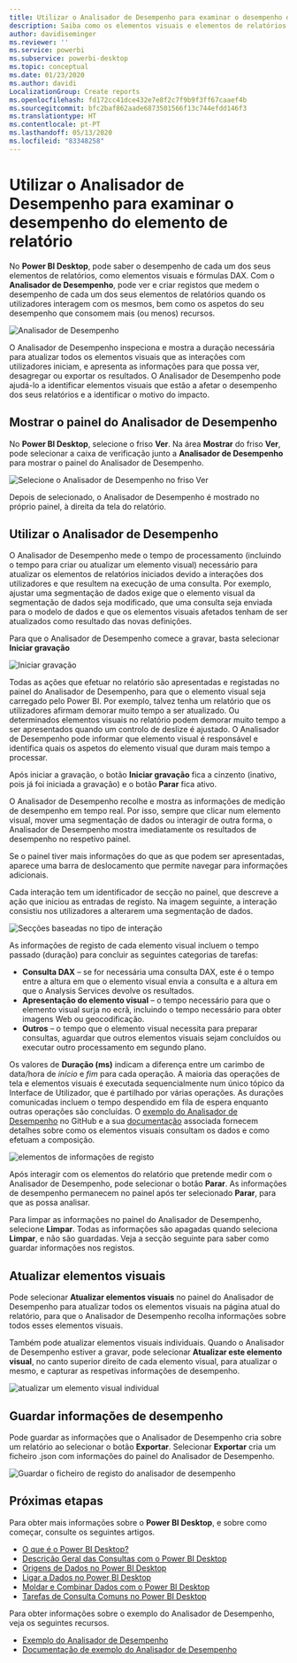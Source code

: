 ```yaml
---
title: Utilizar o Analisador de Desempenho para examinar o desempenho do elemento de relatório no Power BI Desktop
description: Saiba como os elementos visuais e elementos de relatórios estão em termos de utilização de recursos e capacidade de resposta
author: davidiseminger
ms.reviewer: ''
ms.service: powerbi
ms.subservice: powerbi-desktop
ms.topic: conceptual
ms.date: 01/23/2020
ms.author: davidi
LocalizationGroup: Create reports
ms.openlocfilehash: fd172cc41dce432e7e8f2c7f9b9f3ff67caaef4b
ms.sourcegitcommit: bfc2baf862aade6873501566f13c744efdd146f3
ms.translationtype: HT
ms.contentlocale: pt-PT
ms.lasthandoff: 05/13/2020
ms.locfileid: "83348258"
---
```

# <a name="use-performance-analyzer-to-examine-report-element-performance"></a>Utilizar o Analisador de Desempenho para examinar o desempenho do elemento de relatório

No **Power BI Desktop**, pode saber o desempenho de cada um dos seus elementos de relatórios, como elementos visuais e fórmulas DAX. Com o **Analisador de Desempenho**, pode ver e criar registos que medem o desempenho de cada um dos seus elementos de relatórios quando os utilizadores interagem com os mesmos, bem como os aspetos do seu desempenho que consomem mais (ou menos) recursos.

![Analisador de Desempenho](media/desktop-performance-analyzer/performance-analyzer-01.png)

O Analisador de Desempenho inspeciona e mostra a duração necessária para atualizar todos os elementos visuais que as interações com utilizadores iniciam, e apresenta as informações para que possa ver, desagregar ou exportar os resultados. O Analisador de Desempenho pode ajudá-lo a identificar elementos visuais que estão a afetar o desempenho dos seus relatórios e a identificar o motivo do impacto.

## <a name="displaying-the-performance-analyzer-pane"></a>Mostrar o painel do Analisador de Desempenho

No **Power BI Desktop**, selecione o friso **Ver**. Na área **Mostrar** do friso **Ver**, pode selecionar a caixa de verificação junto a **Analisador de Desempenho** para mostrar o painel do Analisador de Desempenho.

![Selecione o Analisador de Desempenho no friso Ver](media/desktop-performance-analyzer/performance-analyzer-02.png)

Depois de selecionado, o Analisador de Desempenho é mostrado no próprio painel, à direita da tela do relatório.

## <a name="using-performance-analyzer"></a>Utilizar o Analisador de Desempenho

O Analisador de Desempenho mede o tempo de processamento (incluindo o tempo para criar ou atualizar um elemento visual) necessário para atualizar os elementos de relatórios iniciados devido a interações dos utilizadores e que resultem na execução de uma consulta. Por exemplo, ajustar uma segmentação de dados exige que o elemento visual da segmentação de dados seja modificado, que uma consulta seja enviada para o modelo de dados e que os elementos visuais afetados tenham de ser atualizados como resultado das novas definições. 

Para que o Analisador de Desempenho comece a gravar, basta selecionar **Iniciar gravação**

![Iniciar gravação](media/desktop-performance-analyzer/performance-analyzer-03.png)

Todas as ações que efetuar no relatório são apresentadas e registadas no painel do Analisador de Desempenho, para que o elemento visual seja carregado pelo Power BI. Por exemplo, talvez tenha um relatório que os utilizadores afirmam demorar muito tempo a ser atualizado. Ou determinados elementos visuais no relatório podem demorar muito tempo a ser apresentados quando um controlo de deslize é ajustado. O Analisador de Desempenho pode informar que elemento visual é responsável e identifica quais os aspetos do elemento visual que duram mais tempo a processar. 

Após iniciar a gravação, o botão **Iniciar gravação** fica a cinzento (inativo, pois já foi iniciada a gravação) e o botão **Parar** fica ativo. 

O Analisador de Desempenho recolhe e mostra as informações de medição de desempenho em tempo real. Por isso, sempre que clicar num elemento visual, mover uma segmentação de dados ou interagir de outra forma, o Analisador de Desempenho mostra imediatamente os resultados de desempenho no respetivo painel.

Se o painel tiver mais informações do que as que podem ser apresentadas, aparece uma barra de deslocamento que permite navegar para informações adicionais.

Cada interação tem um identificador de secção no painel, que descreve a ação que iniciou as entradas de registo. Na imagem seguinte, a interação consistiu nos utilizadores a alterarem uma segmentação de dados.

![Secções baseadas no tipo de interação](media/desktop-performance-analyzer/performance-analyzer-04.png)

As informações de registo de cada elemento visual incluem o tempo passado (duração) para concluir as seguintes categorias de tarefas:

* **Consulta DAX** – se for necessária uma consulta DAX, este é o tempo entre a altura em que o elemento visual envia a consulta e a altura em que o Analysis Services devolve os resultados.
* **Apresentação do elemento visual** – o tempo necessário para que o elemento visual surja no ecrã, incluindo o tempo necessário para obter imagens Web ou geocodificação. 
* **Outros** – o tempo que o elemento visual necessita para preparar consultas, aguardar que outros elementos visuais sejam concluídos ou executar outro processamento em segundo plano.

Os valores de **Duração (ms)** indicam a diferença entre um carimbo de data/hora de *início* e *fim* para cada operação. A maioria das operações de tela e elementos visuais é executada sequencialmente num único tópico da Interface de Utilizador, que é partilhado por várias operações. As durações comunicadas incluem o tempo despendido em fila de espera enquanto outras operações são concluídas. O [exemplo do Analisador de Desempenho](https://github.com/microsoft/powerbi-desktop-samples/tree/master/Performance%20Analyzer) no GitHub e a sua [documentação](https://github.com/microsoft/powerbi-desktop-samples/blob/master/Performance%20Analyzer/Power%20BI%20Performance%20Analyzer%20Export%20File%20Format.docx) associada fornecem detalhes sobre como os elementos visuais consultam os dados e como efetuam a composição.


![elementos de informações de registo](media/desktop-performance-analyzer/performance-analyzer-06.png)

Após interagir com os elementos do relatório que pretende medir com o Analisador de Desempenho, pode selecionar o botão **Parar**. As informações de desempenho permanecem no painel após ter selecionado **Parar**, para que as possa analisar.

Para limpar as informações no painel do Analisador de Desempenho, selecione **Limpar**. Todas as informações são apagadas quando seleciona **Limpar**, e não são guardadas. Veja a secção seguinte para saber como guardar informações nos registos. 

## <a name="refreshing-visuals"></a>Atualizar elementos visuais

Pode selecionar **Atualizar elementos visuais** no painel do Analisador de Desempenho para atualizar todos os elementos visuais na página atual do relatório, para que o Analisador de Desempenho recolha informações sobre todos esses elementos visuais.

Também pode atualizar elementos visuais individuais. Quando o Analisador de Desempenho estiver a gravar, pode selecionar **Atualizar este elemento visual**, no canto superior direito de cada elemento visual, para atualizar o mesmo, e capturar as respetivas informações de desempenho.

![atualizar um elemento visual individual](media/desktop-performance-analyzer/performance-analyzer-07.png)

## <a name="saving-performance-information"></a>Guardar informações de desempenho

Pode guardar as informações que o Analisador de Desempenho cria sobre um relatório ao selecionar o botão **Exportar**. Selecionar **Exportar** cria um ficheiro .json com informações do painel do Analisador de Desempenho. 

![Guardar o ficheiro de registo do analisador de desempenho](media/desktop-performance-analyzer/performance-analyzer-05.png)


## <a name="next-steps"></a>Próximas etapas
Para obter mais informações sobre o **Power BI Desktop**, e sobre como começar, consulte os seguintes artigos.

* [O que é o Power BI Desktop?](../fundamentals/desktop-what-is-desktop.md)
* [Descrição Geral das Consultas com o Power BI Desktop](../transform-model/desktop-query-overview.md)
* [Origens de Dados no Power BI Desktop](../connect-data/desktop-data-sources.md)
* [Ligar a Dados no Power BI Desktop](../connect-data/desktop-connect-to-data.md)
* [Moldar e Combinar Dados com o Power BI Desktop](../connect-data/desktop-shape-and-combine-data.md)
* [Tarefas de Consulta Comuns no Power BI Desktop](../transform-model/desktop-common-query-tasks.md)   

Para obter informações sobre o exemplo do Analisador de Desempenho, veja os seguintes recursos.

* [Exemplo do Analisador de Desempenho](https://github.com/microsoft/powerbi-desktop-samples/tree/master/Performance%20Analyzer)
* [Documentação de exemplo do Analisador de Desempenho](https://github.com/microsoft/powerbi-desktop-samples/blob/master/Performance%20Analyzer/Power%20BI%20Performance%20Analyzer%20Export%20File%20Format.docx)
